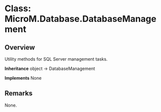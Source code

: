 # Class: MicroM.Database.DatabaseManagement
## Overview
Utility methods for SQL Server management tasks.

**Inheritance**
object -> DatabaseManagement

**Implements**
None

## Remarks
None.

